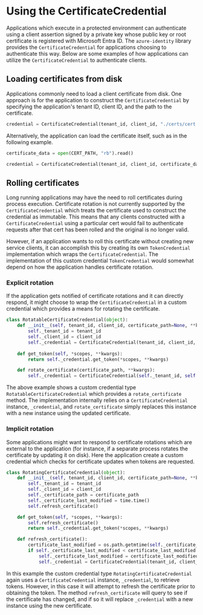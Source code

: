 # Using the CertificateCredential

Applications which execute in a protected environment can authenticate using a client assertion signed by a private key whose public key or root certificate is registered with Microsoft Entra ID. The `azure-identity` library provides the `CertificateCredential` for applications choosing to authenticate this way. Below are some examples of how applications can utilize the `CertificateCredential` to authenticate clients.


## Loading certificates from disk

Applications commonly need to load a client certificate from disk. One approach is for the application to construct the `CertificateCredential` by specifying the application's tenant ID, client ID, and the path to the certificate.

```python
credential = CertificateCredential(tenant_id, client_id, "./certs/cert.pfx")
```
Alternatively, the application can load the certificate itself, such as in the following example.

```python
certificate_data = open(CERT_PATH, "rb").read()

credential = CertificateCredential(tenant_id, client_id, certificate_data=certificate_data)
```

## Rolling certificates

Long running applications may have the need to roll certificates during process execution. Certificate rotation is not currently supported by the `CertificateCredential` which treats the certificate used to construct the credential as immutable. This means that any clients constructed with a `CertificateCredential` using a particular cert would fail to authenticate requests after that cert has been rolled and the original is no longer valid. 

However, if an application wants to roll this certificate without creating new service clients, it can accomplish this by creating its own `TokenCredential` implementation which wraps the `CertificateCredential`. The implementation of this custom credential `TokenCredential` would somewhat depend on how the application handles certificate rotation.

### Explicit rotation

If the application gets notified of certificate rotations and it can directly respond, it might choose to wrap the `CertificateCredential` in a custom credential which provides a means for rotating the certificate. 

```python
class RotatableCertificateCredential(object):
    def __init__(self, tenant_id, client_id, certificate_path=None, **kwargs):
        self._tenant_id = tenant_id
        self._client_id = client_id
        self._credential = CertificateCredential(tenant_id, client_id, certificate_path, **kwargs)
    
    def get_token(self, *scopes, **kwargs):
        return self._credential.get_token(*scopes, **kwargs)

    def rotate_certificate(certificate_path, **kwargs):
        self._credential = CertificateCredential(self._tenant_id, self._client_id, certificate_path, **kwargs)
```

The above example shows a custom credential type `RotatableCertificateCredential` which provides a `rotate_certificate` method. The implementation internally relies on a `CertificateCredential` instance, `_credential`, and `rotate_certificate` simply replaces this instance with a new instance using the updated certificate.

### Implicit rotation
Some applications might want to respond to certificate rotations which are external to the application (for instance, if a separate process rotates the certificate by updating it on disk). Here the application create a custom credential which checks for certificate updates when tokens are requested. 

```python
class RotatingCertificateCredential(object):
    def __init__(self, tenant_id, client_id, certificate_path=None, **kwargs):
        self._tenant_id = tenant_id
        self._client_id = client_id
        self._certificate_path = certificate_path
        self._certificate_last_modified = time.time()
        self.refresh_certificate()

    def get_token(self, *scopes, **kwargs):
        self.refresh_certificate()
        return self._credential.get_token(*scopes, **kwargs)

    def refresh_certificate():
        certificate_last_modified = os.path.getmtime(self._certificate_path)
        if self._certificate_last_modified < certificate_last_modified:
            self._certificate_last_modified = certificate_last_modified
            self._credential = CertificateCredential(tenant_id, client_id, self._certificate_path, **kwargs)
```

In this example the custom credential type `RotatingCertificateCredential` again uses a `CertificateCredential` instance, `_credential`, to retrieve tokens. However, in this case it will attempt to refresh the certificate prior to obtaining the token. The method `refresh_certificate` will query to see if the certificate has changed, and if so it will replace `_credential` with a new instance using the new certificate.
